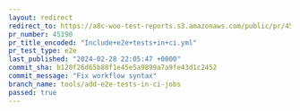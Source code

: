 ```yaml
---
layout: redirect
redirect_to: https://a8c-woo-test-reports.s3.amazonaws.com/public/pr/45190/e2e/index.html
pr_number: 45190
pr_title_encoded: "Include+e2e+tests+in+ci.yml"
pr_test_type: e2e
last_published: "2024-02-28 22:05:47 +0000"
commit_sha: b120f26d65b88f1e45e5a9899a7a9fe43d1c2452
commit_message: "Fix workflow syntax"
branch_name: tools/add-e2e-tests-in-ci-jobs
passed: true
---
```

